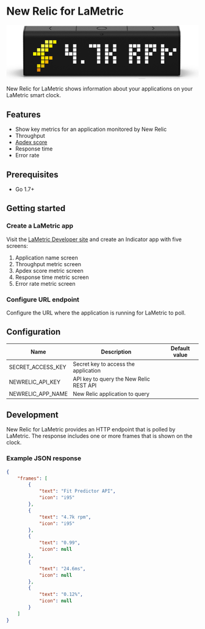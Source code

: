 # New Relic for LaMetric

![screenshot](lametric-newrelic.png)

New Relic for LaMetric shows information about your applications on your LaMetric smart clock.

## Features

 * Show key metrics for an application monitored by New Relic
  * Throughput
  * [Apdex score](https://docs.newrelic.com/docs/apm/new-relic-apm/apdex/apdex-measuring-user-satisfaction)
  * Response time
  * Error rate
 
## Prerequisites

 * Go 1.7+
 
## Getting started

### Create a LaMetric app

Visit the [LaMetric Developer site](https://developer.lametric.com/) and create an Indicator app with five screens:

 1. Application name screen
 2. Throughput metric screen
 3. Apdex score metric screen
 4. Response time metric screen
 5. Error rate metric screen

### Configure URL endpoint

Configure the URL where the application is running for LaMetric to poll.

## Configuration

| Name              | Description                                  | Default value |
|-------------------|----------------------------------------------|---------------|
| SECRET_ACCESS_KEY | Secret key to access the application         |               |
| NEWRELIC_API_KEY  | API key to query the New Relic REST API      |               |
| NEWRELIC_APP_NAME | New Relic application to query               |               |

## Development

New Relic for LaMetric provides an HTTP endpoint that is polled by LaMetric. The response includes one or more frames that is shown on the clock.

### Example JSON response

```json
{
    "frames": [
        {
            "text": "Fit Predictor API",
            "icon": "i95"
        },
        {
            "text": "4.7k rpm",
            "icon": "i95"
        },
        {
            "text": "0.99",
            "icon": null
        },
        {
            "text": "24.6ms",
            "icon": null
        },
        {
            "text": "0.12%",
            "icon": null
        }
    ]
}
```
